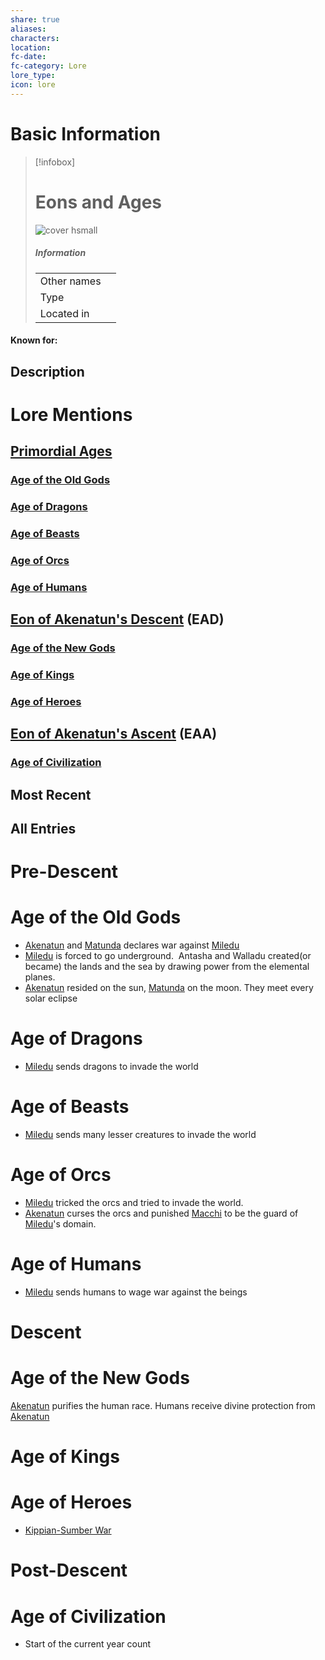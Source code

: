 ```yaml
---
share: true
aliases: 
characters: 
location: 
fc-date: 
fc-category: Lore
lore_type: 
icon: lore
---
```

# Basic Information
> [!infobox]
> # Eons and Ages
> ![cover hsmall](insertimage.png)
> ##### Information
> |   |  |
> | ---- | ---- |
> | Other names | |
> | Type||
> | Located in | |
#### Known for:
## Description
# Lore Mentions
## [Primordial Ages](./Primordial%20Ages.md)
### [Age of the Old Gods](./Age%20of%20the%20Old%20Gods.md)
### [Age of Dragons](./Age%20of%20Dragons.md)
### [Age of Beasts](./Age%20of%20Beasts.md)
### [Age of Orcs](./Age%20of%20Orcs.md)
### [Age of Humans](./Age%20of%20Humans.md)
## [Eon of Akenatun's Descent](./Eon%20of%20Akenatun's%20Descent.md) (EAD)
### [Age of the New Gods](./Age%20of%20the%20New%20Gods.md)
### [Age of Kings](./Age%20of%20Kings.md)
### [Age of Heroes](./Age%20of%20Heroes.md)
## [Eon of Akenatun's Ascent](./Eon%20of%20Akenatun's%20Ascent.md) (EAA)
### [Age of Civilization](./Age%20of%20Civilization.md)
## Most Recent

## All Entries

# Pre-Descent
# Age of the Old Gods 
- [Akenatun](../../Deities/Old%20Gods/Akenatun.md) and [Matunda](../../Deities/Old%20Gods/Matunda.md) declares war against [Miledu](../../../Miledu.md)
- [Miledu](../../../Miledu.md) is forced to go underground.  Antasha and Walladu created(or became) the lands and the sea by drawing power from the elemental planes.
- [Akenatun](../../Deities/Old%20Gods/Akenatun.md) resided on the sun, [Matunda](../../Deities/Old%20Gods/Matunda.md) on the moon. They meet every solar eclipse
# Age of Dragons
- [Miledu](../../../Miledu.md) sends dragons to invade the world
# Age of Beasts
- [Miledu](../../../Miledu.md) sends many lesser creatures to invade the world
# Age of Orcs
- [Miledu](../../../Miledu.md) tricked the orcs and tried to invade the world.
- [Akenatun](../../Deities/Old%20Gods/Akenatun.md) curses the orcs and punished [Macchi](../../Deities/Old%20Gods/Macchi.md) to be the guard of [Miledu](../../../Miledu.md)'s domain.
# Age of Humans
- [Miledu](../../../Miledu.md) sends humans to wage war against the beings
# Descent
# Age of the New Gods 
[Akenatun](../../Deities/Old%20Gods/Akenatun.md) purifies the human race. Humans receive divine protection from [Akenatun](../../Deities/Old%20Gods/Akenatun.md)
# Age of Kings
# Age of Heroes
- [Kippian-Sumber War](../Kippian-Sumber%20War.md)
# Post-Descent
# Age of Civilization
- Start of the current year count